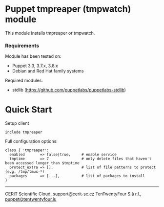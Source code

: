# Puppet tmpreaper (tmpwatch) module

This module installs tmpreaper or tmpwatch.

### Requirements

Module has been tested on:

* Puppet 3.3, 3.7.x, 3.8.x
* Debian and Red Hat family systems

Required modules:

* stdlib (https://github.com/puppetlabs/puppetlabs-stdlib)

# Quick Start

Setup client

```puppet
include tmpreaper
```

Full configuration options:

```puppet
class { 'tmpreaper':
  enabled       => false|true,     # enable service
  tmptime       => 7               # only delete files that haven't been accessed longer than $tmptime
  protect_extra => [],             # list of file patterns to protect (e.g. /tmp/tmux-*)
  packages      => [...],          # list of packages to install
}
```

***

CERIT Scientific Cloud, <support@cerit-sc.cz>
TenTwentyFour S.à r.l., <puppet@tentwentyfour.lu>
